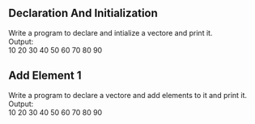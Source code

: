 ## Declaration And Initialization

Write a program to declare and intialize a vectore and print it.
<br> Output:
<br> 10 20 30 40 50 60 70 80 90

## Add Element 1

Write a program to declare a vectore and add elements to it and print it.
<br> Output:
<br> 10 20 30 40 50 60 70 80 90
